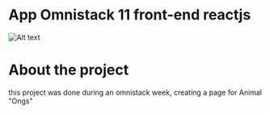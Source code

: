 # App Omnistack 11 front-end reactjs

![Alt text](https://repository-images.githubusercontent.com/249538637/61b75980-7097-11ea-8e56-c72cc2f088d7)

 # About the project
 
 this project was done during an omnistack week, creating a page for Animal "Ongs" 
